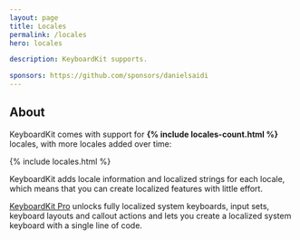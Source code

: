 ```yaml
---
layout: page
title: Locales
permalink: /locales
hero: locales

description: KeyboardKit supports.

sponsors: https://github.com/sponsors/danielsaidi
---
```



## About

KeyboardKit comes with support for <b>{% include locales-count.html %}</b> locales, with more locales added over time:

{% include locales.html %}

KeyboardKit adds locale information and localized strings for each locale, which means that you can create localized features with little effort.

[KeyboardKit Pro](/pro) unlocks fully localized system keyboards, input sets, keyboard layouts and callout actions and lets you create a localized system keyboard with a single line of code.